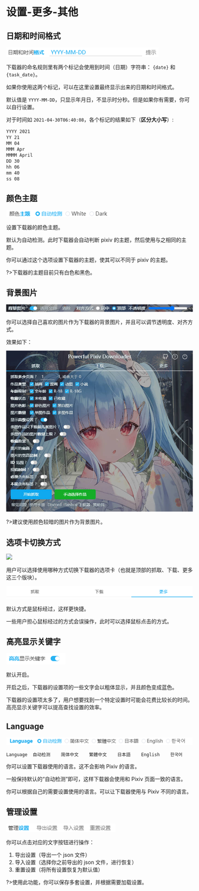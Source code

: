 # 设置-更多-其他

## 日期和时间格式

![](./images/20220802_212859.png)

下载器的命名规则里有两个标记会使用到时间（日期）字符串： `{date}` 和 `{task_date}`。

如果你使用这两个标记，可以在这里设置最终显示出来的日期和时间格式。

默认值是 `YYYY-MM-DD`，只显示年月日，不显示时分秒。但是如果你有需要，你可以自行设置。

对于时间如 `2021-04-30T06:40:08`，各个标记的结果如下（**区分大小写**）:

```
YYYY 2021
YY 21
MM 04
MMM Apr
MMMM April
DD 30
hh 06
mm 40
ss 08
```

## 颜色主题

![](./images/20220802_212904.png)

设置下载器的颜色主题。

默认为自动检测。此时下载器会自动判断 pixiv 的主题，然后使用与之相同的主题。

你可以通过这个选项设置下载器的主题，使其可以不同于 pixiv 的主题。 

?>下载器的主题目前只有白色和黑色。

## 背景图片

![](./images/20220801_185514.png)

你可以选择自己喜欢的图片作为下载器的背景图片，并且可以调节透明度、对齐方式。

效果如下：

![](./images/20220801_185344.jpg)

?>建议使用颜色较暗的图片作为背景图片。

## 选项卡切换方式

![](./images/2021-09-09_221649.png)

用户可以选择使用哪种方式切换下载器的选项卡（也就是顶部的抓取、下载、更多这三个版块）。

![](./images/20220802_212250.png)

默认方式是鼠标经过，这样更快捷。

一些用户担心鼠标经过的方式会误操作，此时可以选择鼠标点击的方式。

## 高亮显示关键字

![](images/20220801_185630.png)

默认开启。

开启之后，下载器的设置项的一些文字会以粗体显示，并且颜色变成蓝色。

下载器的设置项太多了，用户想要找到一个特定设置时可能会花费比较长的时间。高亮显示关键字可以提高查找设置的效率。

## Language

![](./images/20220801_185736.png)

```
Language  自动检测    简体中文    繁體中文    日本語    English    한국어
```

你可以设置下载器使用的语言。这不会影响 Pixiv 的语言。

一般保持默认的“自动检测”即可，这样下载器会使用和 Pixiv 页面一致的语言。

你可以根据自己的需要设置使用的语言。可以让下载器使用与 Pixiv 不同的语言。

## 管理设置

![](./images/20220802_212814.png)

你可以点击对应的文字按钮进行操作：

1. 导出设置（导出一个 json 文件）
2. 导入设置（选择你之前导出的 json 文件，进行恢复）
3. 重置设置（将所有设置恢复为默认值）

?>使用此功能，你可以保存多套设置，并根据需要加载设置。
